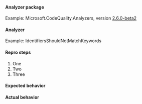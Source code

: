 #### Analyzer package

Example: Microsoft.CodeQuality.Analyzers, version [2.6.0-beta2](https://www.nuget.org/packages/Microsoft.CodeQuality.Analyzers/2.6.0-beta2)

#### Analyzer

Example: IdentifiersShouldNotMatchKeywords

#### Repro steps

1. One
1. Two
1. Three

#### Expected behavior

#### Actual behavior

